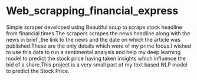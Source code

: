 # Web_scrapping_financial_express
Simple scraper developed using Beautiful soup to scrape stock headline from financial times.The scrapers scrapes the news headline along with the news in brief ,the link to the news and the date on which the article was published.These are the only details which were of my prime focus.I wished to use this data to run a sentimental analysis and help my deep learning model to predict the stock price having taken insights which influence the bid of a share.This project is a very small part of my text based NLP model to predict the Stock Price.
